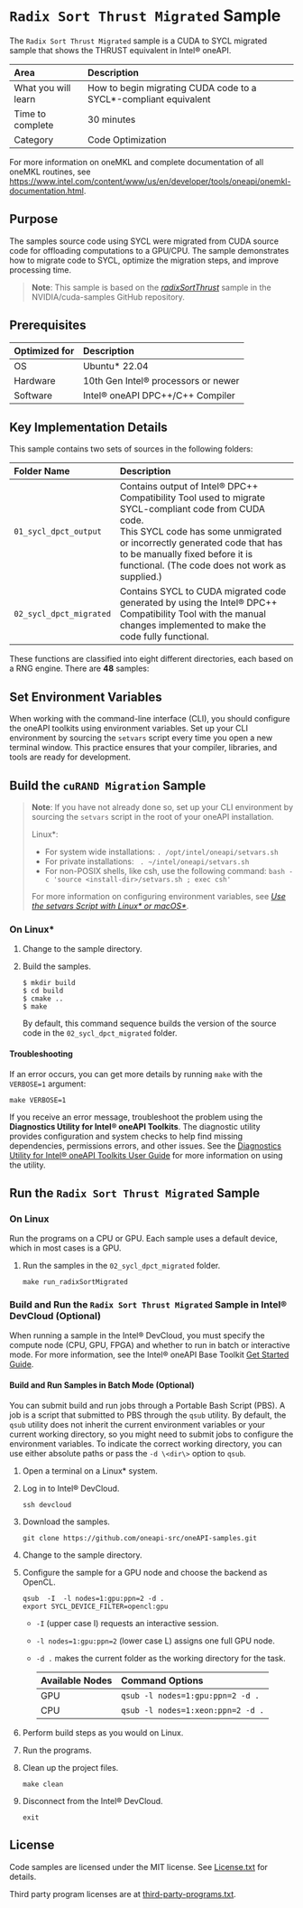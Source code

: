# `Radix Sort Thrust Migrated` Sample

The `Radix Sort Thrust Migrated` sample is a CUDA to SYCL migrated sample that shows the THRUST equivalent in Intel® oneAPI. 

| Area                   | Description
|:---                    |:---
| What you will learn    | How to begin migrating CUDA code to a SYCL*-compliant equivalent
| Time to complete       | 30 minutes
| Category               | Code Optimization

For more information on oneMKL and complete documentation of all oneMKL routines, see https://www.intel.com/content/www/us/en/developer/tools/oneapi/onemkl-documentation.html.

## Purpose

The samples source code using SYCL were migrated from CUDA source code for offloading computations to a GPU/CPU. The sample demonstrates how to migrate code to SYCL, optimize the migration steps, and improve processing time.

>**Note**: This sample is based on the [*radixSortThrust*](https://github.com/NVIDIA/cuda-samples/tree/master/Samples/2_Concepts_and_Techniques/radixSortThrust) sample in the NVIDIA/cuda-samples GitHub repository.

## Prerequisites

| Optimized for         | Description
|:---                   |:---
| OS                    | Ubuntu* 22.04
| Hardware              | 10th Gen Intel® processors or newer
| Software              | Intel® oneAPI DPC++/C++ Compiler

## Key Implementation Details

This sample contains two sets of sources in the following folders:

| Folder Name             | Description
|:---                     |:---
| `01_sycl_dpct_output`   | Contains output of Intel® DPC++ Compatibility Tool used to migrate SYCL-compliant code from CUDA code. <br> This SYCL code has some unmigrated or incorrectly generated code that has to be manually fixed before it is functional. (The code does not work as supplied.)
| `02_sycl_dpct_migrated` | Contains SYCL to CUDA migrated code generated by using the Intel® DPC++ Compatibility Tool with the manual changes implemented to make the code fully functional.

These functions are classified into eight different directories, each based on a RNG engine. There are **48** samples:

## Set Environment Variables

When working with the command-line interface (CLI), you should configure the oneAPI toolkits using environment variables. Set up your CLI environment by sourcing the `setvars` script every time you open a new terminal window. This practice ensures that your compiler, libraries, and tools are ready for development.

## Build the `cuRAND Migration` Sample

> **Note**: If you have not already done so, set up your CLI
> environment by sourcing  the `setvars` script in the root of your oneAPI installation.
>
> Linux*:
> - For system wide installations: `. /opt/intel/oneapi/setvars.sh`
> - For private installations: ` . ~/intel/oneapi/setvars.sh`
> - For non-POSIX shells, like csh, use the following command: `bash -c 'source <install-dir>/setvars.sh ; exec csh'`
>
> For more information on configuring environment variables, see *[Use the setvars Script with Linux* or macOS*](https://www.intel.com/content/www/us/en/develop/documentation/oneapi-programming-guide/top/oneapi-development-environment-setup/use-the-setvars-script-with-linux-or-macos.html)*.

### On Linux*

1. Change to the sample directory.
2. Build the samples.
   ```
   $ mkdir build
   $ cd build
   $ cmake ..
   $ make
   ```

   By default, this command sequence builds the version of the source code in the  `02_sycl_dpct_migrated` folder.

#### Troubleshooting

If an error occurs, you can get more details by running `make` with
the `VERBOSE=1` argument:
```
make VERBOSE=1
```
If you receive an error message, troubleshoot the problem using the **Diagnostics Utility for Intel® oneAPI Toolkits**. The diagnostic utility provides configuration and system checks to help find missing dependencies, permissions errors, and other issues. See the [Diagnostics Utility for Intel® oneAPI Toolkits User Guide](https://www.intel.com/content/www/us/en/develop/documentation/diagnostic-utility-user-guide/top.html) for more information on using the utility.


## Run the `Radix Sort Thrust Migrated` Sample

### On Linux

Run the programs on a CPU or GPU. Each sample uses a default device, which in most cases is a GPU.

1. Run the samples in the `02_sycl_dpct_migrated` folder.
   ```
   make run_radixSortMigrated
   ```

### Build and Run the `Radix Sort Thrust Migrated` Sample in Intel® DevCloud (Optional)

When running a sample in the Intel® DevCloud, you must specify the compute node (CPU, GPU, FPGA) and whether to run in batch or interactive mode. For more information, see the Intel® oneAPI Base Toolkit [Get Started Guide](https://devcloud.intel.com/oneapi/get_started/).

#### Build and Run Samples in Batch Mode (Optional)

You can submit build and run jobs through a Portable Bash Script (PBS). A job is a script that submitted to PBS through the `qsub` utility. By default, the `qsub` utility does not inherit the current environment variables or your current working directory, so you might need to submit jobs to configure the environment variables. To indicate the correct working directory, you can use either absolute paths or pass the `-d \<dir\>` option to `qsub`.

1. Open a terminal on a Linux* system.
2. Log in to Intel® DevCloud.
   ```
   ssh devcloud
   ```
3. Download the samples.
   ```
   git clone https://github.com/oneapi-src/oneAPI-samples.git
   ```
4. Change to the sample directory.
5. Configure the sample for a GPU node and choose the backend as OpenCL.
   ```
   qsub  -I  -l nodes=1:gpu:ppn=2 -d .
   export SYCL_DEVICE_FILTER=opencl:gpu
   ```
   - `-I` (upper case I) requests an interactive session.
   - `-l nodes=1:gpu:ppn=2` (lower case L) assigns one full GPU node.
   - `-d .` makes the current folder as the working directory for the task.

     |Available Nodes  |Command Options
     |:---             |:---
     | GPU	           |`qsub -l nodes=1:gpu:ppn=2 -d .`
     | CPU	           |`qsub -l nodes=1:xeon:ppn=2 -d .`

6. Perform build steps as you would on Linux.
7. Run the programs.
8. Clean up the project files.
   ```
   make clean
   ```
9. Disconnect from the Intel® DevCloud.
   ```
   exit
   ```

## License

Code samples are licensed under the MIT license. See
[License.txt](https://github.com/oneapi-src/oneAPI-samples/blob/master/License.txt) for details.

Third party program licenses are at [third-party-programs.txt](https://github.com/oneapi-src/oneAPI-samples/blob/master/third-party-programs.txt).

